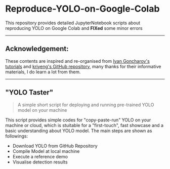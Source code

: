 # Reproduce-YOLO-on-Google-Colab
This repository provides detailed JupyterNotebook scripts about reproducing YOLO on Google Colab and **FIXed** some minor errors 

---
## Acknowledgement:
These contents are inspired and re-organised from [Ivan Goncharov's tutorials](https://https://www.youtube.com/playlist?list=PLZBN9cDu0MSk4IFFnTOIDihvhnHWhAa8W) and [kriyeng's GitHub repository](https://github.com/kriyeng/darknet), many thanks for their informative materials, I do learn a lot from them.

---


## "YOLO Taster" 

> A simple short script for deploying and running pre-trained YOLO model on your machine

This script provides simple codes for "copy-paste-run" YOLO on your machine or cloud, which is stuitable for a "first-touch", fast showcase and a basic understanding about YOLO model. The main steps are shown as followings:



*   Download YOLO from GitHub Repository
*   Compile Model at local machine
*   Execute a reference demo
*   Visualise detection results




